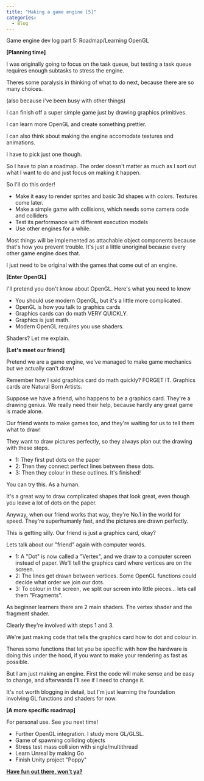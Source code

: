```yaml
--- 
title: "Making a game engine [5]"
categories:
  - Blog
---
```


Game engine dev log part 5: Roadmap/Learning OpenGL

<b>[Planning time]</b>

I was originally going to focus on the task queue, but testing a task queue requires enough subtasks to stress the engine.

Theres some paralysis in thinking of what to do next, because there are so many choices.

(also because i've been busy with other things)

I can finish off a super simple game just by drawing graphics primitives.

I can learn more OpenGL and create something prettier. 

I can also think about making the engine accomodate textures and animations.

I have to pick just one though.

So I have to plan a roadmap. The order doesn't matter as much as I sort out what I want to do and just focus on making it happen.

So I'll do this order!

 - Make it easy to render sprites and basic 3d shapes with colors. Textures come later.
 - Make a simple game with collisions, which needs some camera code and colliders
 - Test its performance with different execution models
 - Use other engines for a while.
 
Most things will be implemented as attachable object components because that's how you prevent trouble. It's just a little unoriginal because every other game engine does that.

I just need to be original with the games that come out of an engine.

<b>[Enter OpenGL]</b>

I'll pretend you don't know about OpenGL. Here's what you need to know

 - You should use modern OpenGL, but it's a little more complicated.
 - OpenGL is how you talk to graphics cards
 - Graphics cards can do math VERY QUICKLY.
 - Graphics is just math.
 - Modern OpenGL requires you use shaders.

Shaders? Let me explain.

<b>[Let's meet our friend]</b>

Pretend we are a game engine, we've managed to make game mechanics but we actually can't draw!

Remember how I said graphics card do math quickly? FORGET IT. Graphics cards are Natural Born Artists.

Suppose we have a friend, who happens to be a graphics card. They're a drawing genius. We really need their help, because hardly any great game is made alone.

Our friend wants to make games too, and they're waiting for us to tell them what to draw!

They want to draw pictures perfectly, so they always plan out the drawing with these steps.

 - 1: They first put dots on the paper
 - 2: Then they connect perfect lines between these dots.
 - 3: Then they colour in these outlines. It's finished!
 
You can try this. As a human.

It's a great way to draw complicated shapes that look great, even though you leave a lot of dots on the paper.

Anyway, when our friend works that way, they're No.1 in the world for speed. They're superhumanly fast, and the pictures are drawn perfectly.

This is getting silly. Our friend is just a graphics card, okay?

Lets talk about our "friend" again with computer words.
 - 1: A "Dot" is now called a "Vertex", and we draw to a computer screen instead of paper. We'll tell the graphics card where vertices are on the screen.
 - 2: The lines get drawn between vertices. Some OpenGL functions could decide what order we join our dots.
 - 3: To colour in the screen, we split our screen into little pieces... lets call them "Fragments".

As beginner learners there are 2 main shaders. The vertex shader and the fragment shader.

Clearly they're involved with steps 1 and 3.

We're just making code that tells the graphics card how to dot and colour in.

Theres some functions that let you be specific with how the hardware is doing this under the hood, if you want to make your rendering as fast as possible.

But I am just making an engine. First the code will make sense and be easy to change, and afterwards I'll see if I need to change it.

It's not worth blogging in detail, but I'm just learning the foundation involving GL functions and shaders for now.

<b>[A more specific roadmap]</b>

For personal use. See you next time!

 - Further OpenGL integration. I study more GL/GLSL.
 - Game of spawning colliding objects
 - Stress test mass collision with single/multithread
 - Learn Unreal by making Go
 - Finish Unity project "Poppy"

<b><a href="https://github.com/iuyhcdfs/amaneshi">Have fun out there, won't ya?</a></b>
